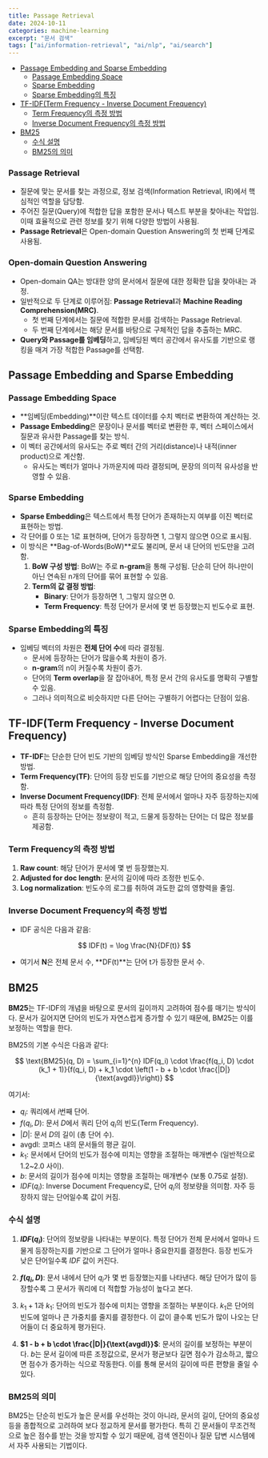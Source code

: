 ```yaml
---
title: Passage Retrieval
date: 2024-10-11
categories: machine-learning
excerpt: "문서 검색"
tags: ["ai/information-retrieval", "ai/nlp", "ai/search"]
---
```


- [Passage Embedding and Sparse Embedding](#passage-embedding-and-sparse-embedding)
  - [Passage Embedding Space](#passage-embedding-space)
  - [Sparse Embedding](#sparse-embedding)
  - [Sparse Embedding의 특징](#sparse-embedding의-특징)
- [TF-IDF(Term Frequency - Inverse Document Frequency)](#tf-idfterm-frequency---inverse-document-frequency)
  - [Term Frequency의 측정 방법](#term-frequency의-측정-방법)
  - [Inverse Document Frequency의 측정 방법](#inverse-document-frequency의-측정-방법)
- [BM25](#bm25)
  - [수식 설명](#수식-설명)
  - [BM25의 의미](#bm25의-의미)

### Passage Retrieval

- 질문에 맞는 문서를 찾는 과정으로, 정보 검색(Information Retrieval, IR)에서 핵심적인 역할을 담당함.
- 주어진 질문(Query)에 적합한 답을 포함한 문서나 텍스트 부분을 찾아내는 작업임. 이때 효율적으로 관련 정보를 찾기 위해 다양한 방법이 사용됨.
- **Passage Retrieval**은 Open-domain Question Answering의 첫 번째 단계로 사용됨.

### Open-domain Question Answering

- Open-domain QA는 방대한 양의 문서에서 질문에 대한 정확한 답을 찾아내는 과정.
- 일반적으로 두 단계로 이루어짐: **Passage Retrieval**과 **Machine Reading Comprehension(MRC)**.
  - 첫 번째 단계에서는 질문에 적합한 문서를 검색하는 Passage Retrieval.
  - 두 번째 단계에서는 해당 문서를 바탕으로 구체적인 답을 추출하는 MRC.
- **Query와 Passage를 임베딩**하고, 임베딩된 벡터 공간에서 유사도를 기반으로 랭킹을 매겨 가장 적합한 Passage를 선택함.

## Passage Embedding and Sparse Embedding

### Passage Embedding Space

- **임베딩(Embedding)**이란 텍스트 데이터를 수치 벡터로 변환하여 계산하는 것.
- **Passage Embedding**은 문장이나 문서를 벡터로 변환한 후, 벡터 스페이스에서 질문과 유사한 Passage를 찾는 방식.
- 이 벡터 공간에서의 유사도는 주로 벡터 간의 거리(distance)나 내적(inner product)으로 계산함.
  - 유사도는 벡터가 얼마나 가까운지에 따라 결정되며, 문장의 의미적 유사성을 반영할 수 있음.

### Sparse Embedding

- **Sparse Embedding**은 텍스트에서 특정 단어가 존재하는지 여부를 이진 벡터로 표현하는 방법.
- 각 단어를 0 또는 1로 표현하며, 단어가 등장하면 1, 그렇지 않으면 0으로 표시됨.
- 이 방식은 **Bag-of-Words(BoW)**로도 불리며, 문서 내 단어의 빈도만을 고려함.
  1. **BoW 구성 방법**: BoW는 주로 **n-gram**을 통해 구성됨. 단순히 단어 하나만이 아닌 연속된 n개의 단어를 묶어 표현할 수 있음.
  2. **Term의 값 결정 방법**:
     - **Binary**: 단어가 등장하면 1, 그렇지 않으면 0.
     - **Term Frequency**: 특정 단어가 문서에 몇 번 등장했는지 빈도수로 표현.

### Sparse Embedding의 특징

- 임베딩 벡터의 차원은 **전체 단어 수**에 따라 결정됨.
  - 문서에 등장하는 단어가 많을수록 차원이 증가.
  - **n-gram**의 n이 커질수록 차원이 증가.
  - 단어의 **Term overlap**을 잘 잡아내어, 특정 문서 간의 유사도를 명확히 구별할 수 있음.
  - 그러나 의미적으로 비슷하지만 다른 단어는 구별하기 어렵다는 단점이 있음.

## TF-IDF(Term Frequency - Inverse Document Frequency)

- **TF-IDF**는 단순한 단어 빈도 기반의 임베딩 방식인 Sparse Embedding을 개선한 방법.
- **Term Frequency(TF)**: 단어의 등장 빈도를 기반으로 해당 단어의 중요성을 측정함.
- **Inverse Document Frequency(IDF)**: 전체 문서에서 얼마나 자주 등장하는지에 따라 특정 단어의 정보를 측정함.
  - 흔히 등장하는 단어는 정보량이 적고, 드물게 등장하는 단어는 더 많은 정보를 제공함.

### Term Frequency의 측정 방법

1. **Raw count**: 해당 단어가 문서에 몇 번 등장했는지.
2. **Adjusted for doc length**: 문서의 길이에 따라 조정한 빈도수.
3. **Log normalization**: 빈도수의 로그를 취하여 과도한 값의 영향력을 줄임.

### Inverse Document Frequency의 측정 방법

- IDF 공식은 다음과 같음:

$$ IDF(t) = \log \frac{N}{DF(t)} $$

- 여기서 **N**은 전체 문서 수, **DF(t)**는 단어 t가 등장한 문서 수.

## BM25

**BM25**는 TF-IDF의 개념을 바탕으로 문서의 길이까지 고려하여 점수를 매기는 방식이다. 문서가 길어지면 단어의 빈도가 자연스럽게 증가할 수 있기 때문에, BM25는 이를 보정하는 역할을 한다.

BM25의 기본 수식은 다음과 같다:

$$
\text{BM25}(q, D) = \sum_{i=1}^{n} IDF(q_i) \cdot \frac{f(q_i, D) \cdot (k_1 + 1)}{f(q_i, D) + k_1 \cdot \left(1 - b + b \cdot \frac{|D|}{\text{avgdl}}\right)}
$$

여기서:

- $q_i$: 쿼리에서 $i$번째 단어.
- $f(q_i, D)$: 문서 $D$에서 쿼리 단어 $q_i$의 빈도(Term Frequency).
- $|D|$: 문서 $D$의 길이 (총 단어 수).
- $\text{avgdl}$: 코퍼스 내의 문서들의 평균 길이.
- $k_1$: 문서에서 단어의 빈도가 점수에 미치는 영향을 조절하는 매개변수 (일반적으로 1.2~2.0 사이).
- $b$: 문서의 길이가 점수에 미치는 영향을 조절하는 매개변수 (보통 0.75로 설정).
- $IDF(q_i)$: Inverse Document Frequency로, 단어 $q_i$의 정보량을 의미함. 자주 등장하지 않는 단어일수록 값이 커짐.

### 수식 설명

1. **$IDF(q_i)$**: 단어의 정보량을 나타내는 부분이다. 특정 단어가 전체 문서에서 얼마나 드물게 등장하는지를 기반으로 그 단어가 얼마나 중요한지를 결정한다. 등장 빈도가 낮은 단어일수록 $IDF$ 값이 커진다.
2. **$f(q_i, D)$**: 문서 내에서 단어 $q_i$가 몇 번 등장했는지를 나타낸다. 해당 단어가 많이 등장할수록 그 문서가 쿼리에 더 적합할 가능성이 높다고 본다.

3. $k_1 + 1$과 $k_1$: 단어의 빈도가 점수에 미치는 영향을 조절하는 부분이다. $k_1$은 단어의 빈도에 얼마나 큰 가중치를 줄지를 결정한다. 이 값이 클수록 빈도가 많이 나오는 단어들이 더 중요하게 평가된다.

4. **$1 - b + b \cdot \frac{|D|}{\text{avgdl}}$**: 문서의 길이를 보정하는 부분이다. $b$는 문서 길이에 따른 조정값으로, 문서가 평균보다 길면 점수가 감소하고, 짧으면 점수가 증가하는 식으로 작동한다. 이를 통해 문서의 길이에 따른 편향을 줄일 수 있다.

### BM25의 의미

BM25는 단순히 빈도가 높은 문서를 우선하는 것이 아니라, 문서의 길이, 단어의 중요성 등을 종합적으로 고려하여 보다 정교하게 문서를 평가한다. 특히 긴 문서들이 무조건적으로 높은 점수를 받는 것을 방지할 수 있기 때문에, 검색 엔진이나 질문 답변 시스템에서 자주 사용되는 기법이다.
